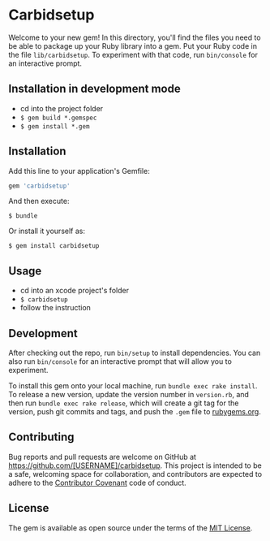 # Carbidsetup

Welcome to your new gem! In this directory, you'll find the files you need to be able to package up your Ruby library into a gem. Put your Ruby code in the file `lib/carbidsetup`. To experiment with that code, run `bin/console` for an interactive prompt.


## Installation in development mode

 - cd into the project folder
 - `$ gem build *.gemspec`
 - `$ gem install *.gem`

## Installation

Add this line to your application's Gemfile:

```ruby
gem 'carbidsetup'
```

And then execute:

    $ bundle

Or install it yourself as:

    $ gem install carbidsetup

## Usage
- cd into an xcode project's folder
- `$ carbidsetup`
- follow the instruction 

## Development

After checking out the repo, run `bin/setup` to install dependencies. You can also run `bin/console` for an interactive prompt that will allow you to experiment.

To install this gem onto your local machine, run `bundle exec rake install`. To release a new version, update the version number in `version.rb`, and then run `bundle exec rake release`, which will create a git tag for the version, push git commits and tags, and push the `.gem` file to [rubygems.org](https://rubygems.org).

## Contributing

Bug reports and pull requests are welcome on GitHub at https://github.com/[USERNAME]/carbidsetup. This project is intended to be a safe, welcoming space for collaboration, and contributors are expected to adhere to the [Contributor Covenant](http://contributor-covenant.org) code of conduct.


## License

The gem is available as open source under the terms of the [MIT License](http://opensource.org/licenses/MIT).

